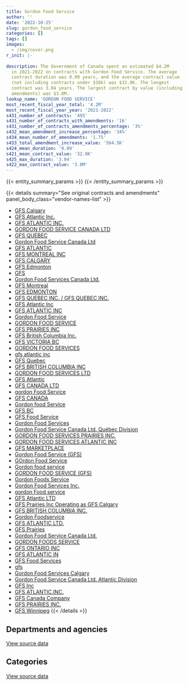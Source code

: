 ```yaml
---
title: Gordon Food Service
author: ''
date: '2022-10-25'
slug: gordon_food_service
categories: []
tags: []
images:
  - /img/cover.png
r_init: |-
  
description: The Government of Canada spent an estimated $4.2M
  in 2021-2022 on contracts with Gordon Food Service. The average
  contract duration was 0.09 years, and the average contract value
  (not including contracts under $10k) was $32.0K. The longest
  contract was 3.04 years. The largest contract by value (including
  amendments) was $3.0M.
lookup_name: 'GORDON FOOD SERVICE'
most_recent_fiscal_year_total: '4.2M'
most_recent_fiscal_year_year: '2021-2022'
s431_number_of_contracts: '495'
s431_number_of_contracts_with_amendments: '16'
s431_number_of_contracts_amendments_percentage: '3%'
s432_mean_amendment_increase_percentage: '34%'
s434_mean_number_of_amendments: '1.75'
s433_total_amendment_increase_value: '564.5K'
s424_mean_duration: '0.09'
s421_mean_contract_value: '32.0K'
s425_max_duration: '3.04'
s422_max_contract_value: '3.0M'
---
```


<script src="/rmarkdown-libs/htmlwidgets/htmlwidgets.js"></script>
<link href="/rmarkdown-libs/datatables-css/datatables-crosstalk.css" rel="stylesheet" />
<script src="/rmarkdown-libs/datatables-binding/datatables.js"></script>
<script src="/rmarkdown-libs/jquery/jquery-3.6.0.min.js"></script>
<link href="/rmarkdown-libs/dt-core-bootstrap/css/dataTables.bootstrap.min.css" rel="stylesheet" />
<link href="/rmarkdown-libs/dt-core-bootstrap/css/dataTables.bootstrap.extra.css" rel="stylesheet" />
<script src="/rmarkdown-libs/dt-core-bootstrap/js/jquery.dataTables.min.js"></script>
<script src="/rmarkdown-libs/dt-core-bootstrap/js/dataTables.bootstrap.min.js"></script>
<link href="/rmarkdown-libs/crosstalk/css/crosstalk.min.css" rel="stylesheet" />
<script src="/rmarkdown-libs/crosstalk/js/crosstalk.min.js"></script>
<script src="/rmarkdown-libs/htmlwidgets/htmlwidgets.js"></script>
<link href="/rmarkdown-libs/datatables-css/datatables-crosstalk.css" rel="stylesheet" />
<script src="/rmarkdown-libs/datatables-binding/datatables.js"></script>
<script src="/rmarkdown-libs/jquery/jquery-3.6.0.min.js"></script>
<link href="/rmarkdown-libs/dt-core-bootstrap/css/dataTables.bootstrap.min.css" rel="stylesheet" />
<link href="/rmarkdown-libs/dt-core-bootstrap/css/dataTables.bootstrap.extra.css" rel="stylesheet" />
<script src="/rmarkdown-libs/dt-core-bootstrap/js/jquery.dataTables.min.js"></script>
<script src="/rmarkdown-libs/dt-core-bootstrap/js/dataTables.bootstrap.min.js"></script>
<link href="/rmarkdown-libs/crosstalk/css/crosstalk.min.css" rel="stylesheet" />
<script src="/rmarkdown-libs/crosstalk/js/crosstalk.min.js"></script>

{{< entity_summary_params >}}
{{< /entity_summary_params >}}

{{< details summary="See original contracts and amendments" panel_body_class="vendor-names-list" >}}
- [GFS Calgary](https://search.open.canada.ca/en/ct/?sort=contract_value_f%20desc&page=1&search_text=%22GFS%20Calgary%22)
- [GFS Atlantic Inc.](https://search.open.canada.ca/en/ct/?sort=contract_value_f%20desc&page=1&search_text=%22GFS%20Atlantic%20Inc.%22)
- [GFS ATLANTIC INC.](https://search.open.canada.ca/en/ct/?sort=contract_value_f%20desc&page=1&search_text=%22GFS%20ATLANTIC%20INC.%22)
- [GORDON FOOD SERVICE CANADA LTD](https://search.open.canada.ca/en/ct/?sort=contract_value_f%20desc&page=1&search_text=%22GORDON%20FOOD%20SERVICE%20CANADA%20LTD%22)
- [GFS QUEBEC](https://search.open.canada.ca/en/ct/?sort=contract_value_f%20desc&page=1&search_text=%22GFS%20QUEBEC%22)
- [Gordon Food Service Canada Ltd](https://search.open.canada.ca/en/ct/?sort=contract_value_f%20desc&page=1&search_text=%22Gordon%20Food%20Service%20Canada%20Ltd%22)
- [GFS ATLANTIC](https://search.open.canada.ca/en/ct/?sort=contract_value_f%20desc&page=1&search_text=%22GFS%20ATLANTIC%22)
- [GFS MONTREAL INC](https://search.open.canada.ca/en/ct/?sort=contract_value_f%20desc&page=1&search_text=%22GFS%20MONTREAL%20INC%22)
- [GFS CALGARY](https://search.open.canada.ca/en/ct/?sort=contract_value_f%20desc&page=1&search_text=%22GFS%20CALGARY%22)
- [GFS Edmonton](https://search.open.canada.ca/en/ct/?sort=contract_value_f%20desc&page=1&search_text=%22GFS%20Edmonton%22)
- [GFS](https://search.open.canada.ca/en/ct/?sort=contract_value_f%20desc&page=1&search_text=%22GFS%22)
- [Gordon Food Services Canada Ltd.](https://search.open.canada.ca/en/ct/?sort=contract_value_f%20desc&page=1&search_text=%22Gordon%20Food%20Services%20Canada%20Ltd.%22)
- [GFS Montreal](https://search.open.canada.ca/en/ct/?sort=contract_value_f%20desc&page=1&search_text=%22GFS%20Montreal%22)
- [GFS EDMONTON](https://search.open.canada.ca/en/ct/?sort=contract_value_f%20desc&page=1&search_text=%22GFS%20EDMONTON%22)
- [GFS QUEBEC INC. / GFS QUEBEC INC.](https://search.open.canada.ca/en/ct/?sort=contract_value_f%20desc&page=1&search_text=%22GFS%20QUEBEC%20INC.%20%2f%20GFS%20QUEBEC%20INC.%22)
- [GFS Atlantic Inc](https://search.open.canada.ca/en/ct/?sort=contract_value_f%20desc&page=1&search_text=%22GFS%20Atlantic%20Inc%22)
- [GFS ATLANTIC INC](https://search.open.canada.ca/en/ct/?sort=contract_value_f%20desc&page=1&search_text=%22GFS%20ATLANTIC%20INC%22)
- [Gordon Food Service](https://search.open.canada.ca/en/ct/?sort=contract_value_f%20desc&page=1&search_text=%22Gordon%20Food%20Service%22)
- [GORDON FOOD SERVICE](https://search.open.canada.ca/en/ct/?sort=contract_value_f%20desc&page=1&search_text=%22GORDON%20FOOD%20SERVICE%22)
- [GFS PRAIRIES INC](https://search.open.canada.ca/en/ct/?sort=contract_value_f%20desc&page=1&search_text=%22GFS%20PRAIRIES%20INC%22)
- [GFS British Columbia Inc.](https://search.open.canada.ca/en/ct/?sort=contract_value_f%20desc&page=1&search_text=%22GFS%20British%20Columbia%20Inc.%22)
- [GFS VICTORIA BC](https://search.open.canada.ca/en/ct/?sort=contract_value_f%20desc&page=1&search_text=%22GFS%20VICTORIA%20BC%22)
- [GORDON FOOD SERVICES](https://search.open.canada.ca/en/ct/?sort=contract_value_f%20desc&page=1&search_text=%22GORDON%20FOOD%20SERVICES%22)
- [gfs atlantic inc](https://search.open.canada.ca/en/ct/?sort=contract_value_f%20desc&page=1&search_text=%22gfs%20atlantic%20inc%22)
- [GFS Quebec](https://search.open.canada.ca/en/ct/?sort=contract_value_f%20desc&page=1&search_text=%22GFS%20Quebec%22)
- [GFS BRITISH COLUMBIA INC](https://search.open.canada.ca/en/ct/?sort=contract_value_f%20desc&page=1&search_text=%22GFS%20BRITISH%20COLUMBIA%20INC%22)
- [GORDON FOOD SERVICES LTD](https://search.open.canada.ca/en/ct/?sort=contract_value_f%20desc&page=1&search_text=%22GORDON%20FOOD%20SERVICES%20LTD%22)
- [GFS Atlantic](https://search.open.canada.ca/en/ct/?sort=contract_value_f%20desc&page=1&search_text=%22GFS%20Atlantic%22)
- [GFS CANADA LTD](https://search.open.canada.ca/en/ct/?sort=contract_value_f%20desc&page=1&search_text=%22GFS%20CANADA%20LTD%22)
- [gordon Food Service](https://search.open.canada.ca/en/ct/?sort=contract_value_f%20desc&page=1&search_text=%22gordon%20Food%20Service%22)
- [GFS CANADA](https://search.open.canada.ca/en/ct/?sort=contract_value_f%20desc&page=1&search_text=%22GFS%20CANADA%22)
- [Gordon food Service](https://search.open.canada.ca/en/ct/?sort=contract_value_f%20desc&page=1&search_text=%22Gordon%20food%20Service%22)
- [GFS BC](https://search.open.canada.ca/en/ct/?sort=contract_value_f%20desc&page=1&search_text=%22GFS%20BC%22)
- [GFS Food Service](https://search.open.canada.ca/en/ct/?sort=contract_value_f%20desc&page=1&search_text=%22GFS%20Food%20Service%22)
- [Gordon Food Services](https://search.open.canada.ca/en/ct/?sort=contract_value_f%20desc&page=1&search_text=%22Gordon%20Food%20Services%22)
- [Gordon Food Service Canada Ltd. Québec Division](https://search.open.canada.ca/en/ct/?sort=contract_value_f%20desc&page=1&search_text=%22Gordon%20Food%20Service%20Canada%20Ltd.%20Qu%c3%a9bec%20Division%22)
- [GORDON FOOD SERVICES PRAIRIES INC.](https://search.open.canada.ca/en/ct/?sort=contract_value_f%20desc&page=1&search_text=%22GORDON%20FOOD%20SERVICES%20PRAIRIES%20INC.%22)
- [GORDON FOOD SERVICES ATLANTIC INC](https://search.open.canada.ca/en/ct/?sort=contract_value_f%20desc&page=1&search_text=%22GORDON%20FOOD%20SERVICES%20ATLANTIC%20INC%22)
- [GFS MARKETPLACE](https://search.open.canada.ca/en/ct/?sort=contract_value_f%20desc&page=1&search_text=%22GFS%20MARKETPLACE%22)
- [Gordon Food Service (GFS)](https://search.open.canada.ca/en/ct/?sort=contract_value_f%20desc&page=1&search_text=%22Gordon%20Food%20Service%20%28GFS%29%22)
- [GOrdon Food Service](https://search.open.canada.ca/en/ct/?sort=contract_value_f%20desc&page=1&search_text=%22GOrdon%20Food%20Service%22)
- [Gordon food service](https://search.open.canada.ca/en/ct/?sort=contract_value_f%20desc&page=1&search_text=%22Gordon%20food%20service%22)
- [GORDON FOOD SERVICE (GFS)](https://search.open.canada.ca/en/ct/?sort=contract_value_f%20desc&page=1&search_text=%22GORDON%20FOOD%20SERVICE%20%28GFS%29%22)
- [Gordon Foods Service](https://search.open.canada.ca/en/ct/?sort=contract_value_f%20desc&page=1&search_text=%22Gordon%20Foods%20Service%22)
- [Gordon Food Services Inc.](https://search.open.canada.ca/en/ct/?sort=contract_value_f%20desc&page=1&search_text=%22Gordon%20Food%20Services%20Inc.%22)
- [gordon Food service](https://search.open.canada.ca/en/ct/?sort=contract_value_f%20desc&page=1&search_text=%22gordon%20Food%20service%22)
- [GFS Atlantic LTD](https://search.open.canada.ca/en/ct/?sort=contract_value_f%20desc&page=1&search_text=%22GFS%20Atlantic%20LTD%22)
- [GFS Prairies Inc Operating as GFS Calgary](https://search.open.canada.ca/en/ct/?sort=contract_value_f%20desc&page=1&search_text=%22GFS%20Prairies%20Inc%20Operating%20as%20GFS%20Calgary%22)
- [GFS BRITISH COLUMBIA INC.](https://search.open.canada.ca/en/ct/?sort=contract_value_f%20desc&page=1&search_text=%22GFS%20BRITISH%20COLUMBIA%20INC.%22)
- [Gordon Foodservice](https://search.open.canada.ca/en/ct/?sort=contract_value_f%20desc&page=1&search_text=%22Gordon%20Foodservice%22)
- [GFS ATLANTIC LTD.](https://search.open.canada.ca/en/ct/?sort=contract_value_f%20desc&page=1&search_text=%22GFS%20ATLANTIC%20LTD.%22)
- [GFS Prairies](https://search.open.canada.ca/en/ct/?sort=contract_value_f%20desc&page=1&search_text=%22GFS%20Prairies%22)
- [Gordon Food Service Canada Ltd.](https://search.open.canada.ca/en/ct/?sort=contract_value_f%20desc&page=1&search_text=%22Gordon%20Food%20Service%20Canada%20Ltd.%22)
- [GORDON FOODS SERVICE](https://search.open.canada.ca/en/ct/?sort=contract_value_f%20desc&page=1&search_text=%22GORDON%20FOODS%20SERVICE%22)
- [GFS ONTARIO INC](https://search.open.canada.ca/en/ct/?sort=contract_value_f%20desc&page=1&search_text=%22GFS%20ONTARIO%20INC%22)
- [GFS ATLANTIC IN](https://search.open.canada.ca/en/ct/?sort=contract_value_f%20desc&page=1&search_text=%22GFS%20ATLANTIC%20IN%22)
- [GFS Food Services](https://search.open.canada.ca/en/ct/?sort=contract_value_f%20desc&page=1&search_text=%22GFS%20Food%20Services%22)
- [gfs](https://search.open.canada.ca/en/ct/?sort=contract_value_f%20desc&page=1&search_text=%22gfs%22)
- [Gordon Food Services Calgary](https://search.open.canada.ca/en/ct/?sort=contract_value_f%20desc&page=1&search_text=%22Gordon%20Food%20Services%20Calgary%22)
- [Gordon Food Service Canada Ltd. Atlantic Division](https://search.open.canada.ca/en/ct/?sort=contract_value_f%20desc&page=1&search_text=%22Gordon%20Food%20Service%20Canada%20Ltd.%20Atlantic%20Division%22)
- [GFS Inc](https://search.open.canada.ca/en/ct/?sort=contract_value_f%20desc&page=1&search_text=%22GFS%20Inc%22)
- [GFS ATLANTIC.INC.](https://search.open.canada.ca/en/ct/?sort=contract_value_f%20desc&page=1&search_text=%22GFS%20ATLANTIC.INC.%22)
- [GFS Canada Company](https://search.open.canada.ca/en/ct/?sort=contract_value_f%20desc&page=1&search_text=%22GFS%20Canada%20Company%22)
- [GFS PRAIRIES INC.](https://search.open.canada.ca/en/ct/?sort=contract_value_f%20desc&page=1&search_text=%22GFS%20PRAIRIES%20INC.%22)
- [GFS Winnipeg](https://search.open.canada.ca/en/ct/?sort=contract_value_f%20desc&page=1&search_text=%22GFS%20Winnipeg%22)
{{< /details >}}

## Departments and agencies

<div id="htmlwidget-1" style="width:100%;height:auto;" class="datatables html-widget"></div>
<script type="application/json" data-for="htmlwidget-1">{"x":{"style":"bootstrap","filter":"none","vertical":false,"data":[["<a href=\"/departments/csc-scc/\">Correctional Service of Canada<\/a>","<a href=\"/departments/dfo-mpo/\">Fisheries and Oceans Canada<\/a>","<a href=\"/departments/dnd-mdn/\">National Defence<\/a>","<a href=\"/departments/pc/\">Parks Canada<\/a>"],[477078.08,990801.38,1170903.85,29200],[484945.29,414827.54,2728267.11,54650],[439386.32,455744.66,1681100.78,61400],[324192.69,176385.33,3636239.71,46300]],"container":"<table class=\"table table-striped table-hover row-border order-column display\">\n  <thead>\n    <tr>\n      <th>Department<\/th>\n      <th>2018-2019<\/th>\n      <th>2019-2020<\/th>\n      <th>2020-2021<\/th>\n      <th>2021-2022<\/th>\n    <\/tr>\n  <\/thead>\n<\/table>","options":{"order":[[4,"desc"]],"pageLength":10,"autoWidth":true,"columnDefs":[{"targets":1,"render":"function(data, type, row, meta) {\n    return type !== 'display' ? data : DTWidget.formatCurrency(data, \"$\", 2, 3, \",\", \".\", true, null);\n  }"},{"targets":2,"render":"function(data, type, row, meta) {\n    return type !== 'display' ? data : DTWidget.formatCurrency(data, \"$\", 2, 3, \",\", \".\", true, null);\n  }"},{"targets":3,"render":"function(data, type, row, meta) {\n    return type !== 'display' ? data : DTWidget.formatCurrency(data, \"$\", 2, 3, \",\", \".\", true, null);\n  }"},{"targets":4,"render":"function(data, type, row, meta) {\n    return type !== 'display' ? data : DTWidget.formatCurrency(data, \"$\", 2, 3, \",\", \".\", true, null);\n  }"},{"width":"16%","targets":[1,2,3,4]},{"className":"dt-right","targets":[1,2,3,4]}],"orderClasses":false}},"evals":["options.columnDefs.0.render","options.columnDefs.1.render","options.columnDefs.2.render","options.columnDefs.3.render"],"jsHooks":[]}</script>
<p class="text-right">
<a href="https://github.com/GoC-Spending/contracts-data/tree/main/data/out/vendors/gordon_food_service/summary_by_fiscal_year_by_department.csv" class="source-data-link btn btn-link">View source data</a>
</p>

## Categories

<div id="htmlwidget-2" style="width:100%;height:auto;" class="datatables html-widget"></div>
<script type="application/json" data-for="htmlwidget-2">{"x":{"style":"bootstrap","filter":"none","vertical":false,"data":[["<a href=\"/categories/office_management/\">Office management<\/a>","<a href=\"/categories/industrial_products_and_services/\">Industrial products and services<\/a>"],[2470023.6,197959.71],[3473867.21,208822.73],[2420168.88,217462.88],[3943667.85,239449.88]],"container":"<table class=\"table table-striped table-hover row-border order-column display\">\n  <thead>\n    <tr>\n      <th>Category<\/th>\n      <th>2018-2019<\/th>\n      <th>2019-2020<\/th>\n      <th>2020-2021<\/th>\n      <th>2021-2022<\/th>\n    <\/tr>\n  <\/thead>\n<\/table>","options":{"order":[[4,"desc"]],"dom":"t","pageLength":30,"autoWidth":true,"columnDefs":[{"targets":1,"render":"function(data, type, row, meta) {\n    return type !== 'display' ? data : DTWidget.formatCurrency(data, \"$\", 2, 3, \",\", \".\", true, null);\n  }"},{"targets":2,"render":"function(data, type, row, meta) {\n    return type !== 'display' ? data : DTWidget.formatCurrency(data, \"$\", 2, 3, \",\", \".\", true, null);\n  }"},{"targets":3,"render":"function(data, type, row, meta) {\n    return type !== 'display' ? data : DTWidget.formatCurrency(data, \"$\", 2, 3, \",\", \".\", true, null);\n  }"},{"targets":4,"render":"function(data, type, row, meta) {\n    return type !== 'display' ? data : DTWidget.formatCurrency(data, \"$\", 2, 3, \",\", \".\", true, null);\n  }"},{"width":"16%","targets":[1,2,3,4]},{"className":"dt-right","targets":[1,2,3,4]}],"orderClasses":false,"lengthMenu":[10,25,30,50,100]}},"evals":["options.columnDefs.0.render","options.columnDefs.1.render","options.columnDefs.2.render","options.columnDefs.3.render"],"jsHooks":[]}</script>
<p class="text-right">
<a href="https://github.com/GoC-Spending/contracts-data/tree/main/data/out/vendors/gordon_food_service/summary_by_fiscal_year_by_category.csv" class="source-data-link btn btn-link">View source data</a>
</p>
